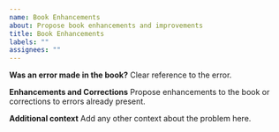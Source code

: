 ```yaml
---
name: Book Enhancements
about: Propose book enhancements and improvements
title: Book Enhancements
labels: ""
assignees: ""
---
```


**Was an error made in the book?**
Clear reference to the error.

**Enhancements and Corrections**
Propose enhancements to the book or corrections to errors already present.

**Additional context**
Add any other context about the problem here.
